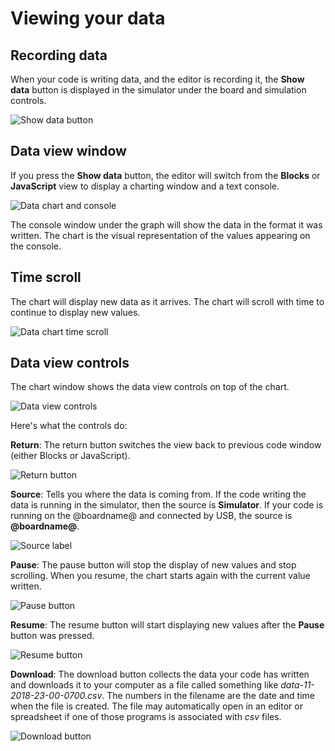 # Viewing your data

## Recording data

When your code is writing data, and the editor is recording it, the **Show data** button is displayed in the simulator under the board and simulation controls.

![Show data button](/static/mb/device/data-analysis/show-data.jpg)

## Data view window

If you press the **Show data** button, the editor will switch from the **Blocks** or **JavaScript** view to display a charting window and a text console.

![Data chart and console](/static/mb/device/data-analysis/data-view.jpg)

The console window under the graph will show the data in the format it was written. The chart is the visual representation of the values appearing on the console.

## Time scroll

The chart will display new data as it arrives. The chart will scroll with time to continue to display new values.

![Data chart time scroll](/static/mb/device/data-analysis/time-scroll.gif)

## Data view controls

The chart window shows the data view controls on top of the chart.

![Data view controls](/static/mb/device/data-analysis/data-view-controls.jpg)

Here's what the controls do:

**Return**: The return button switches the view back to previous code window (either Blocks or JavaScript).

![Return button](/static/mb/device/data-analysis/return-button.jpg)


**Source**: Tells you where the data is coming from. If the code writing the data is running in the simulator, then the source is **Simulator**. If your code is running on the @boardname@ and connected by USB, the source is **@boardname@**.

![Source label](/static/mb/device/data-analysis/source-label.jpg)

**Pause**: The pause button will stop the display of new values and stop scrolling. When you resume, the chart starts again with the current value written.

![Pause button](/static/mb/device/data-analysis/pause-button.jpg)

**Resume**: The resume button will start displaying new values after the **Pause** button was pressed.

![Resume button](/static/mb/device/data-analysis/resume-button.jpg)

**Download**: The download button collects the data your code has written and downloads it to your computer as a file called something like _data-11-2018-23-00-0700.csv_. The numbers in the filename are the date and time when the file is created. The file may automatically open in an editor or spreadsheet if one of those programs is associated with _csv_ files.

![Download button](/static/mb/device/data-analysis/download-button.jpg)
